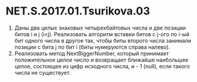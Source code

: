 # NET.S.2017.01.Tsurikova.03
1. Даны два целых знаковых четырехбайтовых числа и две позиции битов i и j (i<j).
   Реализовать алгоритм вставки битов с  j-ого по i-ый бит одного числа в другое так,
   чтобы биты второго числа занимали позиции с бита j по бит i (биты нумеруются справа налево). 
2. Реализовать метод NextBiggerNumber, который принимает положительное целое число
   и возвращает ближайше наибольшее  целое, состоящее из цифр исходного числа,
   и - 1 (null), если такого числа не существует. 

